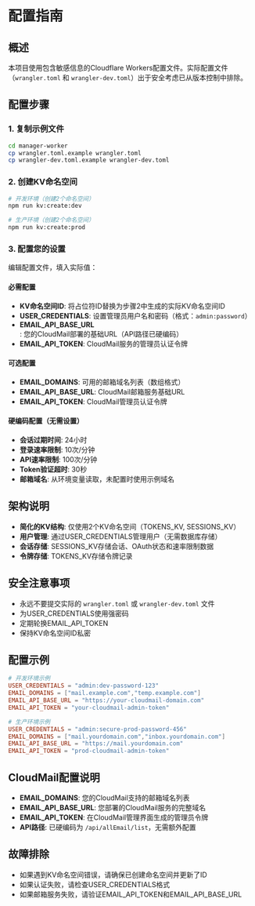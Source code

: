 # 配置指南

## 概述

本项目使用包含敏感信息的Cloudflare Workers配置文件。实际配置文件（`wrangler.toml` 和 `wrangler-dev.toml`）出于安全考虑已从版本控制中排除。

## 配置步骤

### 1. 复制示例文件

```bash
cd manager-worker
cp wrangler.toml.example wrangler.toml
cp wrangler-dev.toml.example wrangler-dev.toml
```

### 2. 创建KV命名空间

```bash
# 开发环境（创建2个命名空间）
npm run kv:create:dev

# 生产环境（创建2个命名空间）
npm run kv:create:prod
```

### 3. 配置您的设置

编辑配置文件，填入实际值：

#### 必需配置

- **KV命名空间ID**: 将占位符ID替换为步骤2中生成的实际KV命名空间ID
- **USER_CREDENTIALS**: 设置管理员用户名和密码（格式：`admin:password`）
- **EMAIL_API_BASE_URL**: 您的CloudMail部署的基础URL（API路径已硬编码）
- **EMAIL_API_TOKEN**: CloudMail服务的管理员认证令牌

#### 可选配置

- **EMAIL_DOMAINS**: 可用的邮箱域名列表（数组格式）
- **EMAIL_API_BASE_URL**: CloudMail邮箱服务基础URL
- **EMAIL_API_TOKEN**: CloudMail管理员认证令牌

#### 硬编码配置（无需设置）

- **会话过期时间**: 24小时
- **登录速率限制**: 10次/分钟
- **API速率限制**: 100次/分钟
- **Token验证超时**: 30秒
- **邮箱域名**: 从环境变量读取，未配置时使用示例域名

## 架构说明

- **简化的KV结构**: 仅使用2个KV命名空间（TOKENS_KV, SESSIONS_KV）
- **用户管理**: 通过USER_CREDENTIALS管理用户（无需数据库存储）
- **会话存储**: SESSIONS_KV存储会话、OAuth状态和速率限制数据
- **令牌存储**: TOKENS_KV存储令牌记录

## 安全注意事项

- 永远不要提交实际的 `wrangler.toml` 或 `wrangler-dev.toml` 文件
- 为USER_CREDENTIALS使用强密码
- 定期轮换EMAIL_API_TOKEN
- 保持KV命名空间ID私密

## 配置示例

```toml
# 开发环境示例
USER_CREDENTIALS = "admin:dev-password-123"
EMAIL_DOMAINS = ["mail.example.com","temp.example.com"]
EMAIL_API_BASE_URL = "https://your-cloudmail-domain.com"
EMAIL_API_TOKEN = "your-cloudmail-admin-token"

# 生产环境示例
USER_CREDENTIALS = "admin:secure-prod-password-456"
EMAIL_DOMAINS = ["mail.yourdomain.com","inbox.yourdomain.com"]
EMAIL_API_BASE_URL = "https://mail.yourdomain.com"
EMAIL_API_TOKEN = "prod-cloudmail-admin-token"
```

## CloudMail配置说明

- **EMAIL_DOMAINS**: 您的CloudMail支持的邮箱域名列表
- **EMAIL_API_BASE_URL**: 您部署的CloudMail服务的完整域名
- **EMAIL_API_TOKEN**: 在CloudMail管理界面生成的管理员令牌
- **API路径**: 已硬编码为 `/api/allEmail/list`，无需额外配置

## 故障排除

- 如果遇到KV命名空间错误，请确保已创建命名空间并更新了ID
- 如果认证失败，请检查USER_CREDENTIALS格式
- 如果邮箱服务失败，请验证EMAIL_API_TOKEN和EMAIL_API_BASE_URL
